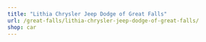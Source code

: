 ```yaml
---
title: "Lithia Chrysler Jeep Dodge of Great Falls"
url: /great-falls/lithia-chrysler-jeep-dodge-of-great-falls/
shop: car
---
```

